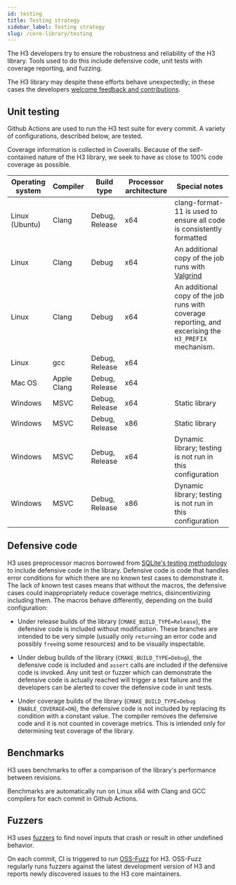 ```yaml
---
id: testing
title: Testing strategy
sidebar_label: Testing strategy
slug: /core-library/testing
---
```


The H3 developers try to ensure the robustness and reliability of the H3 library. Tools used to do this include defensive code, unit tests with coverage reporting, and fuzzing.

The H3 library may despite these efforts behave unexpectedly; in these cases the developers
[welcome feedback and contributions](https://github.com/uber/h3/blob/master/CONTRIBUTING.md).

## Unit testing

Github Actions are used to run the H3 test suite for every commit. A variety of configurations, described below, are tested.

Coverage information is collected in Coveralls. Because of the self-contained nature of the H3 library, we seek to have as close to 100% code coverage as possible.

| Operating system | Compiler    | Build type     | Processor architecture | Special notes
| ---------------- | ----------- | -------------- | ---------------------- | -------------
| Linux (Ubuntu)   | Clang       | Debug, Release | x64                    | clang-format-11 is used to ensure all code is consistently formatted
| Linux            | Clang       | Debug          | x64                    | An additional copy of the job runs with [Valgrind](https://valgrind.org/)
| Linux            | Clang       | Debug          | x64                    | An additional copy of the job runs with coverage reporting, and excerising the `H3_PREFIX` mechanism.
| Linux            | gcc         | Debug, Release | x64                    |
| Mac OS           | Apple Clang | Debug, Release | x64                    |
| Windows          | MSVC        | Debug, Release | x64                    | Static library
| Windows          | MSVC        | Debug, Release | x86                    | Static library
| Windows          | MSVC        | Debug, Release | x64                    | Dynamic library; testing is not run in this configuration
| Windows          | MSVC        | Debug, Release | x86                    | Dynamic library; testing is not run in this configuration

## Defensive code

H3 uses preprocessor macros borrowed from [SQLite's testing methodology](https://www.sqlite.org/testing.html) to include defensive code in the library. Defensive code is code that handles error conditions for which there are no known test cases to demonstrate it. The lack of known test cases means that without the macros, the defensive cases could inappropriately reduce coverage metrics, disincentivizing including them. The macros behave differently, depending on the build configuration:

* Under release builds of the library (`CMAKE_BUILD_TYPE=Release`), the defensive code is included without modification. These branches are intended to be very simple (usually only `return`ing an error code and possibly `free`ing some resources) and to be visually inspectable.

* Under debug builds of the library (`CMAKE_BUILD_TYPE=Debug`), the defensive code is included and `assert` calls are included if the defensive code is invoked. Any unit test or fuzzer which can demonstrate the defensive code is actually reached will trigger a test failure and the developers can be alerted to cover the defensive code in unit tests.

* Under coverage builds of the library (`CMAKE_BUILD_TYPE=Debug ENABLE_COVERAGE=ON`), the defensive code is not included by replacing its condition with a constant value. The compiler removes the defensive code and it is not counted in coverage metrics. This is intended only for determining test coverage of the library.

## Benchmarks

H3 uses benchmarks to offer a comparison of the library's performance between revisions.

Benchmarks are automatically run on Linux x64 with Clang and GCC compilers for each commit in Github Actions.

## Fuzzers

H3 uses [fuzzers](https://github.com/uber/h3/tree/master/src/apps/fuzzers) to find novel inputs that crash or result in other undefined behavior.

On each commit, CI is triggered to run [OSS-Fuzz](https://github.com/google/oss-fuzz/tree/master/projects/h3) for H3. OSS-Fuzz regularly runs fuzzers against the latest development version of H3 and reports newly discovered issues to the H3 core maintainers.
